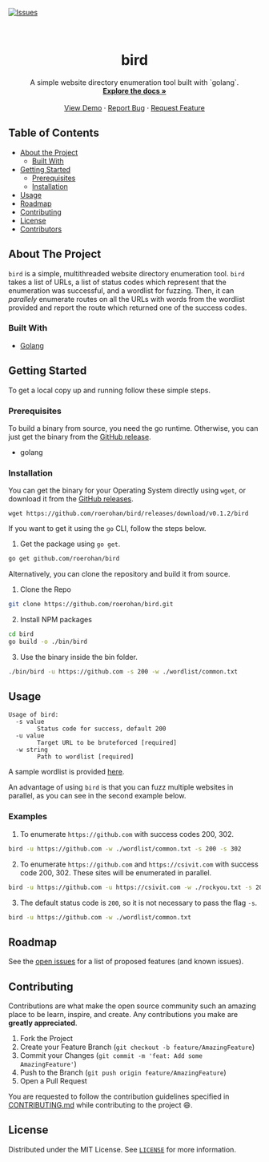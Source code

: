 [![Issues][issues-shield]][issues-url]

<!-- PROJECT LOGO -->
<br />
<p align="center">
  <!-- <a href="https://github.com/roerohan/bird">
    <img src="https://project-logo.png" alt="Logo" width="80">
  </a> -->

  <h1 align="center">bird</h1>

  <p align="center">
    A simple website directory enumeration tool built with `golang`.
    <br />
    <a href="https://github.com/roerohan/bird"><strong>Explore the docs »</strong></a>
    <br />
    <br />
    <a href="https://github.com/roerohan/bird">View Demo</a>
    ·
    <a href="https://github.com/roerohan/bird/issues">Report Bug</a>
    ·
    <a href="https://github.com/roerohan/bird/issues">Request Feature</a>
  </p>
</p>



<!-- TABLE OF CONTENTS -->
## Table of Contents

* [About the Project](#about-the-project)
  * [Built With](#built-with)
* [Getting Started](#getting-started)
  * [Prerequisites](#prerequisites)
  * [Installation](#installation)
* [Usage](#usage)
* [Roadmap](#roadmap)
* [Contributing](#contributing)
* [License](#license)
* [Contributors](#contributors-)



<!-- ABOUT THE PROJECT -->
## About The Project

`bird` is a simple, multithreaded website directory enumeration tool. `bird` takes a list of URLs, a list of status codes which represent that the enumeration was successful, and a wordlist for fuzzing. Then, it can _parallely_ enumerate routes on all the URLs with words from the wordlist provided and report the route which returned one of the success codes.

### Built With

* [Golang](https://golang.org/)



<!-- GETTING STARTED -->
## Getting Started

To get a local copy up and running follow these simple steps.

### Prerequisites

To build a binary from source, you need the go runtime. Otherwise, you can just get the binary from the [GitHub release](https://github.com/roerohan/bird/releases/).
* golang


### Installation

You can get the binary for your Operating System directly using `wget`, or download it from the [GitHub releases](https://github.com/roerohan/bird/releases/).

```
wget https://github.com/roerohan/bird/releases/download/v0.1.2/bird
```

If you want to get it using the `go` CLI, follow the steps below.

1. Get the package using `go get`.
```sh
go get github.com/roerohan/bird
```

Alternatively, you can clone the repository and build it from source.

1. Clone the Repo
```sh
git clone https://github.com/roerohan/bird.git
```
2. Install NPM packages
```sh
cd bird
go build -o ./bin/bird
```
3. Use the binary inside the bin folder.
```sh
./bin/bird -u https://github.com -s 200 -w ./wordlist/common.txt
```



<!-- USAGE EXAMPLES -->
## Usage

```
Usage of bird:
  -s value
        Status code for success, default 200
  -u value
        Target URL to be bruteforced [required]
  -w string
        Path to wordlist [required]
```

A sample wordlist is provided [here](./wordlist/comon.txt).

An advantage of using `bird` is that you can fuzz multiple websites in parallel, as you can see in the second example below.

### Examples

1. To enumerate `https://github.com` with success codes 200, 302.
```sh
bird -u https://github.com -w ./wordlist/common.txt -s 200 -s 302
```

2. To enumerate `https://github.com` and `https://csivit.com` with success code 200, 302. These sites will be enumerated in parallel.
```sh
bird -u https://github.com -u https://csivit.com -w ./rockyou.txt -s 200 -s 302
```

3. The default status code is `200`, so it is not necessary to pass the flag `-s`.
```sh
bird -u https://github.com -w ./wordlist/common.txt
```


<!-- ROADMAP -->
## Roadmap

See the [open issues](https://github.com/roerohan/bird/issues) for a list of proposed features (and known issues).



<!-- CONTRIBUTING -->
## Contributing

Contributions are what make the open source community such an amazing place to be learn, inspire, and create. Any contributions you make are **greatly appreciated**.

1. Fork the Project
2. Create your Feature Branch (`git checkout -b feature/AmazingFeature`)
3. Commit your Changes (`git commit -m 'feat: Add some AmazingFeature'`)
4. Push to the Branch (`git push origin feature/AmazingFeature`)
5. Open a Pull Request

You are requested to follow the contribution guidelines specified in [CONTRIBUTING.md](./CONTRIBUTING.md) while contributing to the project :smile:.

<!-- LICENSE -->
## License

Distributed under the MIT License. See [`LICENSE`](./LICENSE) for more information.




<!-- MARKDOWN LINKS & IMAGES -->
<!-- https://www.markdownguide.org/basic-syntax/#reference-style-links -->
[roerohan-url]: https://roerohan.github.io
[issues-shield]: https://img.shields.io/github/issues/roerohan/bird.svg?style=flat-square
[issues-url]: https://github.com/roerohan/bird/issues
